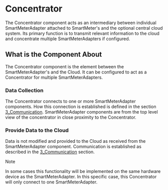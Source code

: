 # Concentrator

The Concentrator component acts as an intermediary between individual SmartMeterAdapter attached to SmartMeter's and the optional central cloud system. Its primary function is to transmit relevant information to the cloud and concentrate multiple SmartMeterAdapters if configured. 

## What is the Component About

The Concentrator component is the element between the SmartMeterAdapter's and the Cloud. It can be configured to act as a Concentrator for multiple SmartMeterAdapters. 

### Data Collection

The Concentrator connects to one or more SmartMeterAdapter components. How this connection is established is defined in the section [3_Communication](./../3_Communication/README.md). SmartMeterAdapter components are from the top level view of the concentrator in close proximity to the Concentrator.

### Provide Data to the Cloud

Data is not modified and provided to the Cloud as received from the SmartMeterAdapter component. Communication is established as described in the [3_Communication](./../3_Communication/README.md) section.

> [!NOTE]
> In some cases this functionality will be implemented on the same hardware device as the SmartMeterAdapter. In this specific case, this Concentrator will only connect to one SmartMeterAdapter.
